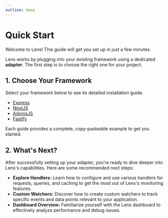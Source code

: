 ```yaml
---
outline: deep
---
```


# Quick Start

Welcome to Lens! This guide will get you set up in just a few minutes.

Lens works by plugging into your existing framework using a dedicated **adapter**. The first step is to choose the right one for your project.

## 1. Choose Your Framework

Select your framework below to see its detailed installation guide.

<div class="vp-doc">
  <ul>
    <li><a href="../adapters/express/installation">Express</a></li>
    <li><a href="../adapters/nestjs/installation">NestJS</a></li>
    <li><a href="../adapters/adonis/installation">AdonisJS</a></li>
    <li><a href="../adapters/fastify/installation">Fastify</a></li>
  </ul>
</div>

Each guide provides a complete, copy-pasteable example to get you started.

## 2. What's Next?

After successfully setting up your adapter, you're ready to dive deeper into Lens's capabilities. Here are some recommended next steps:

*   **Explore Handlers:** Learn how to configure and use various handlers for requests, queries, and caching to get the most out of Lens's monitoring features.
*   **Custom Watchers:** Discover how to create custom watchers to track specific events and data points relevant to your application.
*   **Dashboard Overview:** Familiarize yourself with the Lens dashboard to effectively analyze performance and debug issues.

